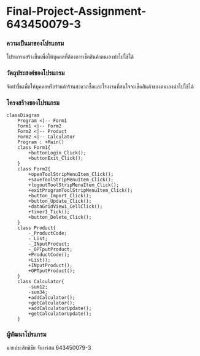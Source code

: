 # Final-Project-Assignment-643450079-3

### ความเป็นมาของโปรแกรม
โปรแกรมสร้างขึ้นเพื่อให้บุคคลที่ต้องการเช็คสินค้าตนเองทำไปใช้ได้

### วัตถุประสงค์ของโปรแกรม
จัดทำขึ้นเพื่อให้บุคคลหรือร้านค้าร้านสะดวกซื้อและโรงงานที่สนใจจะเช็คสินค้าของตนเองนำไปใช้ได้

### โครงสร้างของโปรแกรม
```mermaid
classDiagram
    Program <|-- Form1
    Form1 <|-- Form2
    Form2 <|-- Product
    Form2 <|-- Calculator
    Program : +Main()
    class Form1{
        +buttonLogin_Click();
        +buttonExit_Click();
    }
    class Form2{
        +openToolStripMenuItem_Click();
        +saveToolStripMenuItem_Click();
        +logoutToolStripMenuItem_Click();
        +exitProgramToolStripMenuItem_Click();
        +button_Import_Click();
        +button_Update_Click();
        +dataGridView1_CellClick();
        +timer1_Tick();
        +button_Delete_Click();
    }
    class Product{
        -_ProductCode;
        -_List;
        -_INputProduct;
        -_OPTputProduct;
        +ProductCode();
        +List();
        +INputProduct();
        +OPTputProduct();
    }
    class Calculator{
        -sum12;
        -sum34;
        +addCalculator();
        +getCalculator();
        +addCalculatorUpdate();
        +getCalculatorUpdate();
    }
```

### ผู้พัฒนาโปรแกรม
นายประสิทธิชัย จันทร์สม 643450079-3

